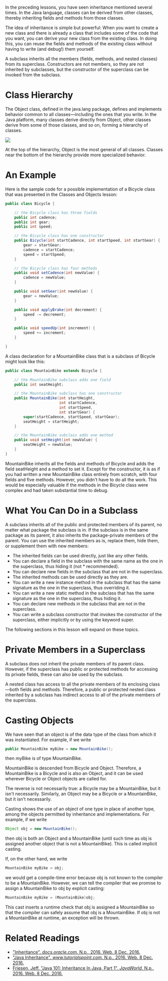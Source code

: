 In the preceding lessons, you have seen inheritance mentioned several times. In the Java language, classes can be derived from other classes, thereby inheriting fields and methods from those classes.

The idea of inheritance is simple but powerful: When you want to create a new class and there is already a class that includes some of the code that you want, you can derive your new class from the existing class. In doing this, you can reuse the fields and methods of the existing class without having to write (and debug!) them yourself.

A subclass inherits all the members (fields, methods, and nested classes) from its superclass. Constructors are not members, so they are not inherited by subclasses, but the constructor of the superclass can be invoked from the subclass.

# Class Hierarchy

The Object class, defined in the java.lang package, defines and implements behavior common to all classes—including the ones that you write. In the Java platform, many classes derive directly from Object, other classes derive from some of those classes, and so on, forming a hierarchy of classes.

<div class="text-center">
<img src="https://docs.oracle.com/javase/tutorial/figures/java/classes-object.gif"/>
</div>

At the top of the hierarchy, Object is the most general of all classes. Classes near the bottom of the hierarchy provide more specialized behavior.

# An Example

Here is the sample code for a possible implementation of a Bicycle class that was presented in the Classes and Objects lesson:

```java
public class Bicycle {

    // the Bicycle class has three fields
    public int cadence;
    public int gear;
    public int speed;

    // the Bicycle class has one constructor
    public Bicycle(int startCadence, int startSpeed, int startGear) {
        gear = startGear;
        cadence = startCadence;
        speed = startSpeed;
    }

    // the Bicycle class has four methods
    public void setCadence(int newValue) {
        cadence = newValue;
    }

    public void setGear(int newValue) {
        gear = newValue;
    }

    public void applyBrake(int decrement) {
        speed -= decrement;
    }

    public void speedUp(int increment) {
        speed += increment;
    }

}
```

A class declaration for a MountainBike class that is a subclass of Bicycle might look like this:

```java
public class MountainBike extends Bicycle {

    // the MountainBike subclass adds one field
    public int seatHeight;

    // the MountainBike subclass has one constructor
    public MountainBike(int startHeight,
                        int startCadence,
                        int startSpeed,
                        int startGear) {
        super(startCadence, startSpeed, startGear);
        seatHeight = startHeight;
    }

    // the MountainBike subclass adds one method
    public void setHeight(int newValue) {
        seatHeight = newValue;
    }
}
```

MountainBike inherits all the fields and methods of Bicycle and adds the field seatHeight and a method to set it. Except for the constructor, it is as if you had written a new MountainBike class entirely from scratch, with four fields and five methods. However, you didn't have to do all the work. This would be especially valuable if the methods in the Bicycle class were complex and had taken substantial time to debug.

# What You Can Do in a Subclass

A subclass inherits all of the public and protected members of its parent, no matter what package the subclass is in. If the subclass is in the same package as its parent, it also inherits the package-private members of the parent. You can use the inherited members as is, replace them, hide them, or supplement them with new members:

* The inherited fields can be used directly, just like any other fields.
* You can declare a field in the subclass with the same name as the one in the superclass, thus hiding it (not * recommended).
* You can declare new fields in the subclass that are not in the superclass.
* The inherited methods can be used directly as they are.
* You can write a new instance method in the subclass that has the same signature as the one in the superclass, thus  overriding it.
* You can write a new static method in the subclass that has the same signature as the one in the superclass, thus hiding it.
* You can declare new methods in the subclass that are not in the superclass.
* You can write a subclass constructor that invokes the constructor of the superclass, either implicitly or by using the keyword super.

The following sections in this lesson will expand on these topics.

# Private Members in a Superclass

A subclass does not inherit the private members of its parent class. However, if the superclass has public or protected methods for accessing its private fields, these can also be used by the subclass.

A nested class has access to all the private members of its enclosing class—both fields and methods. Therefore, a public or protected nested class inherited by a subclass has indirect access to all of the private members of the superclass.

# Casting Objects

We have seen that an object is of the data type of the class from which it was instantiated. For example, if we write

```java
public MountainBike myBike = new MountainBike();
```

then myBike is of type MountainBike.

MountainBike is descended from Bicycle and Object. Therefore, a MountainBike is a Bicycle and is also an Object, and it can be used wherever Bicycle or Object objects are called for.

The reverse is not necessarily true: a Bicycle may be a MountainBike, but it isn't necessarily. Similarly, an Object may be a Bicycle or a MountainBike, but it isn't necessarily.

Casting shows the use of an object of one type in place of another type, among the objects permitted by inheritance and implementations. For example, if we write

```java
Object obj = new MountainBike();
```

then obj is both an Object and a MountainBike (until such time as obj is assigned another object that is not a MountainBike). This is called implicit casting.

If, on the other hand, we write

```java
MountainBike myBike = obj;
```

we would get a compile-time error because obj is not known to the compiler to be a MountainBike. However, we can tell the compiler that we promise to assign a MountainBike to obj by explicit casting:

```java
MountainBike myBike = (MountainBike)obj;
```

This cast inserts a runtime check that obj is assigned a MountainBike so that the compiler can safely assume that obj is a MountainBike. If obj is not a MountainBike at runtime, an exception will be thrown.

# Related Readings

* ["Inheritance". *docs.oracle.com*. N.p., 2016. Web. 8 Dec. 2016.](https://docs.oracle.com/javase/tutorial/java/IandI/subclasses.html)
* ["Java Inheritance". *www.tutorialspoint.com*. N.p., 2016. Web. 8 Dec. 2016.](https://www.tutorialspoint.com/java/java_inheritance.htm)
* [Friesen, Jeff. "Java 101: Inheritance In Java, Part 1". *JavaWorld*. N.p., 2016. Web. 8 Dec. 2016.](http://www.javaworld.com/article/2987426/core-java/java-101-inheritance-in-java-part-1.html)
